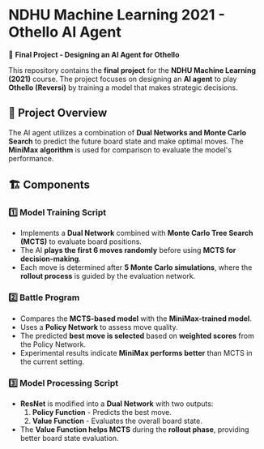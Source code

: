 # NDHU Machine Learning 2021 - Othello AI Agent  

📌 **Final Project - Designing an AI Agent for Othello**  

This repository contains the **final project** for the **NDHU Machine Learning (2021)** course. The project focuses on designing an **AI agent** to play **Othello (Reversi)** by training a model that makes strategic decisions.  

## 🎯 Project Overview  
The AI agent utilizes a combination of **Dual Networks and Monte Carlo Search** to predict the future board state and make optimal moves. The **MiniMax algorithm** is used for comparison to evaluate the model's performance.  

## 🏗️ Components  
### 1️⃣ **Model Training Script**  
- Implements a **Dual Network** combined with **Monte Carlo Tree Search (MCTS)** to evaluate board positions.  
- The AI **plays the first 6 moves randomly** before using **MCTS for decision-making**.  
- Each move is determined after **5 Monte Carlo simulations**, where the **rollout process** is guided by the evaluation network.  

### 2️⃣ **Battle Program**  
- Compares the **MCTS-based model** with the **MiniMax-trained model**.  
- Uses a **Policy Network** to assess move quality.  
- The predicted **best move is selected** based on **weighted scores** from the Policy Network.  
- Experimental results indicate **MiniMax performs better** than MCTS in the current setting.  

### 3️⃣ **Model Processing Script**  
- **ResNet** is modified into a **Dual Network** with two outputs:  
  1. **Policy Function** - Predicts the best move.  
  2. **Value Function** - Evaluates the overall board state.  
- The **Value Function helps MCTS** during the **rollout phase**, providing better board state evaluation.  
